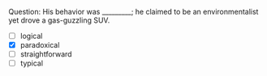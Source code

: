 Question: His behavior was _________; he claimed to be an environmentalist yet drove a gas-guzzling SUV.  
- [ ] logical  
- [x] paradoxical  
- [ ] straightforward  
- [ ] typical